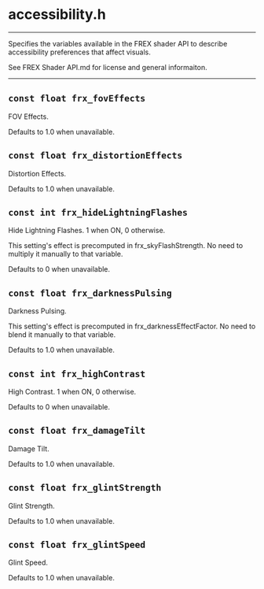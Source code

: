 # accessibility.h
**************************************************************

  Specifies the variables available in the FREX shader API
  to describe accessibility preferences that affect visuals.


  See FREX Shader API.md for license and general informaiton.
**************************************************************
## `const float frx_fovEffects `

  FOV Effects.


  Defaults to 1.0 when unavailable.

## `const float frx_distortionEffects `

  Distortion Effects.


  Defaults to 1.0 when unavailable.

## `const int frx_hideLightningFlashes `

  Hide Lightning Flashes. 1 when ON, 0 otherwise.


  This setting's effect is precomputed in frx_skyFlashStrength.
  No need to multiply it manually to that variable.


  Defaults to 0 when unavailable.

## `const float frx_darknessPulsing `

  Darkness Pulsing.


  This setting's effect is precomputed in frx_darknessEffectFactor.
  No need to blend it manually to that variable.


  Defaults to 1.0 when unavailable.

## `const int frx_highContrast `

  High Contrast. 1 when ON, 0 otherwise.


  Defaults to 0 when unavailable.

## `const float frx_damageTilt `

  Damage Tilt.


  Defaults to 1.0 when unavailable.

## `const float frx_glintStrength `

  Glint Strength.


  Defaults to 1.0 when unavailable.

## `const float frx_glintSpeed `

  Glint Speed.


  Defaults to 1.0 when unavailable.

